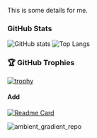 
This is some details for me.


### GitHub Stats
![GitHub stats](https://github-readme-stats.vercel.app/api?username=LjuArn&theme=ambient_gradient&show_icons=true&hide=contribs)
![Top Langs](https://github-readme-stats.vercel.app/api/top-langs/?username=LjuArn&layout=compact)
### 🏆 GitHub Trophies 
[![trophy](https://github-profile-trophy.vercel.app/?username=LjuArn&row=2&column=5&margin-w=15&margin-h=15)](https://github.com/ryo-ma/github-profile-trophy)


#### Add


[![Readme Card](https://github-readme-stats.vercel.app/api/pin/?username=LjuArn&repo=github-readme-stats&theme=ambient_gradient)](https://github.com/LjuArn/github-readme-stats)


![ambient_gradient_repo](https://github-readme-stats.vercel.app/api/pin/?username=LjuArn&repo=github-readme-stats&cache_seconds=86400&theme=ambient_gradient)
